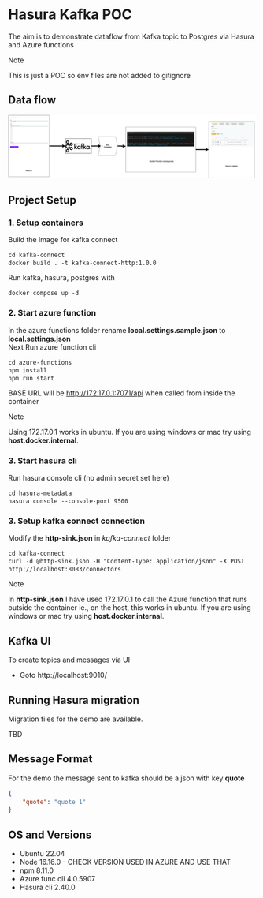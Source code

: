 # Hasura Kafka POC
The aim is to demonstrate dataflow from Kafka topic to Postgres via Hasura and Azure functions

> [!NOTE]
> This is just a POC so env files are not added to gitignore

## Data flow
![data flow|500](docs/Kafka-hasura-data-flow.png)

## Project Setup
### 1. Setup containers
Build the image for kafka connect
```
cd kafka-connect
docker build . -t kafka-connect-http:1.0.0
```
Run kafka, hasura, postgres with
```
docker compose up -d
```

### 2. Start azure function
In the azure functions folder rename **local.settings.sample.json** to **local.settings.json**  
Next Run azure function cli
```
cd azure-functions
npm install
npm run start
```
BASE URL will be http://172.17.0.1:7071/api when called from inside the container
> [!NOTE]
> Using 172.17.0.1 works in ubuntu. If you are using windows or mac try using **host.docker.internal**. 

### 3. Start hasura cli
Run hasura console cli (no admin secret set here)
```
cd hasura-metadata
hasura console --console-port 9500
```

### 3. Setup kafka connect connection
Modify the **http-sink.json** in *kafka-connect* folder
```
cd kafka-connect
curl -d @http-sink.json -H "Content-Type: application/json" -X POST http://localhost:8083/connectors
```

> [!NOTE]
> In **http-sink.json** I have used 172.17.0.1 to call the Azure function that runs outside the container ie., on the host, this works in ubuntu. If you are using windows or mac try using **host.docker.internal**. 

## Kafka UI
To create topics and messages via UI   
- Goto http://localhost:9010/   

## Running Hasura migration
Migration files for the demo are available.   
   
TBD

## Message Format
For the demo the message sent to kafka should be a json with key **quote**
```json
{
	"quote": "quote 1"
}
```

## OS and Versions
- Ubuntu 22.04  
- Node 16.16.0 - CHECK VERSION USED IN AZURE AND USE THAT  
- npm 8.11.0  
- Azure func cli 4.0.5907  
- Hasura cli 2.40.0  